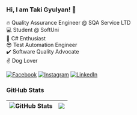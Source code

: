 ### Hi, I am Taki Gyulyan! 👋

🔥 Quality Assurance Engineer @ SQA Service LTD<br>
💻 Student @ SoftUni<br> 
🤯 C# Enthusiast <br>
😎 Test Automation Engineer<br>
✔️ Software Quality Advocate<br>
✌️ Dog Lover


[![Facebook](https://img.shields.io/badge/-Facebook-00B2FF?style=flat-square&logo=Facebook&logoColor=white)](https://www.facebook.com/taki.gyulyan/)
[![Instagram](https://img.shields.io/badge/-Instagram-e4405f?style=flat-square&logo=Instagram&logoColor=white)](https://www.instagram.com/taki.gyulyan/) 
[![LinkedIn](https://img.shields.io/badge/-LinkedIn-0e76a8?style=flat-square&logo=Linkedin&logoColor=white)](https://bg.linkedin.com/in/takuhi-gyulyan-447991123) 

### GitHub Stats

| <img align="center" src="https://github-readme-stats.vercel.app/api?username=gyulyan&count_private=true&show_icons=true&include_all_commits=true&hide_border=true&hide=contribs" alt="GitHub Stats" /> | <img align="center" src="https://github-readme-stats.vercel.app/api/top-langs/?username=ivaylokenov&layout=compact&hide_border=true" /> |
| ------------- | ------------- |

